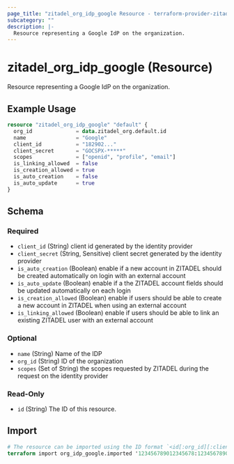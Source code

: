 ```yaml
---
page_title: "zitadel_org_idp_google Resource - terraform-provider-zitadel"
subcategory: ""
description: |-
  Resource representing a Google IdP on the organization.
---
```


# zitadel_org_idp_google (Resource)

Resource representing a Google IdP on the organization.

## Example Usage

```terraform
resource "zitadel_org_idp_google" "default" {
  org_id              = data.zitadel_org.default.id
  name                = "Google"
  client_id           = "182902..."
  client_secret       = "GOCSPX-*****"
  scopes              = ["openid", "profile", "email"]
  is_linking_allowed  = false
  is_creation_allowed = true
  is_auto_creation    = false
  is_auto_update      = true
}
```

<!-- schema generated by tfplugindocs -->
## Schema

### Required

- `client_id` (String) client id generated by the identity provider
- `client_secret` (String, Sensitive) client secret generated by the identity provider
- `is_auto_creation` (Boolean) enable if a new account in ZITADEL should be created automatically on login with an external account
- `is_auto_update` (Boolean) enable if a the ZITADEL account fields should be updated automatically on each login
- `is_creation_allowed` (Boolean) enable if users should be able to create a new account in ZITADEL when using an external account
- `is_linking_allowed` (Boolean) enable if users should be able to link an existing ZITADEL user with an external account

### Optional

- `name` (String) Name of the IDP
- `org_id` (String) ID of the organization
- `scopes` (Set of String) the scopes requested by ZITADEL during the request on the identity provider

### Read-Only

- `id` (String) The ID of this resource.

## Import

```terraform
# The resource can be imported using the ID format `<id[:org_id][:client_secret]>`, e.g.
terraform import org_idp_google.imported '123456789012345678:123456789012345678:G1234567890123'
```
